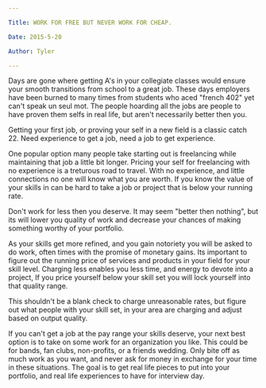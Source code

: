 ```yaml
---

Title: WORK FOR FREE BUT NEVER WORK FOR CHEAP.

Date: 2015-5-20

Author: Tyler

---
```


Days are gone where getting A's in your collegiate classes would ensure
your smooth transitions from school to a great job. These days employers
have been burned to many times from students who aced "french 402\" yet
can't speak un seul mot. The people hoarding all the jobs are people to
have proven them selfs in real life, but aren't necessarily better then
you.

Getting your first job, or proving your self in a new field is a classic
catch 22. Need experience to get a job, need a job to get experience.

One popular option many people take starting out is freelancing while
maintaining that job a little bit longer. Pricing your self for
freelancing with no experience is a treturous road to travel. With no
experience, and little connections no one will know what you are worth.
If you know the value of your skills in can be hard to take a job or
project that is below your running rate.

Don't work for less then you deserve. It may seem "better then nothing",
but its will lower you quality of work and decrease your chances of
making something worthy of your portfolio.

As your skills get more refined, and you gain notoriety you will be
asked to do work, often times with the promise of monetary gains. Its
important to figure out the running price of services and products in
your field for your skill level. Charging less enables you less time,
and energy to devote into a project, If you price yourself below your
skill set you will lock yourself into that quality range.

This shouldn't be a blank check to charge unreasonable rates, but figure
out what people with your skill set, in your area are charging and
adjust based on output quality.

If you can't get a job at the pay range your skills deserve, your next
best option is to take on some work for an organization you like. This
could be for bands, fan clubs, non-profits, or a friends wedding. Only
bite off as much work as you want, and never ask for money in exchange
for your time in these situations. The goal is to get real life pieces
to put into your portfolio, and real life experiences to have for
interview day.
